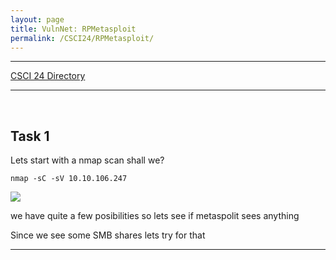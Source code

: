 ```yaml
---
layout: page
title: VulnNet: RPMetasploit
permalink: /CSCI24/RPMetasploit/
---
```


---

[CSCI 24 Directory](https://zacvr.github.io/CSCI24/)
<br/>

---
<br/>


Task 1
---

Lets start with a nmap scan shall we?

```nmap -sC -sV 10.10.106.247```

<img src="/images/CSCI24/VulnNetInternal/Task 1 Q1.png">

we have quite a few posibilities so lets see if metaspolit sees anything

Since we see some SMB shares lets try for that



***
